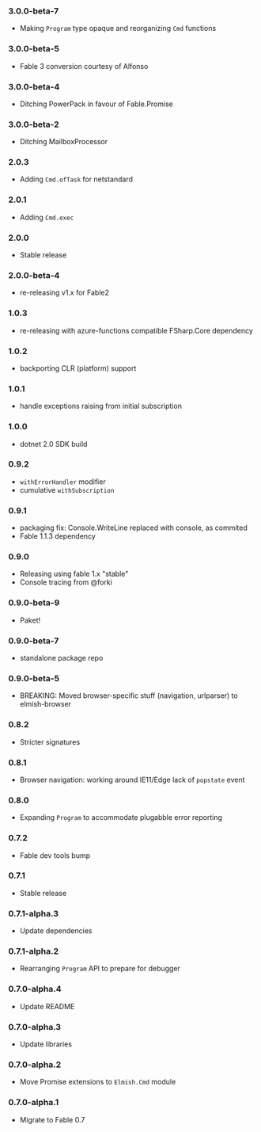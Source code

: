 ### 3.0.0-beta-7

* Making `Program` type opaque and reorganizing `Cmd` functions

### 3.0.0-beta-5

* Fable 3 conversion courtesy of Alfonso

### 3.0.0-beta-4

* Ditching PowerPack in favour of Fable.Promise

### 3.0.0-beta-2

* Ditching MailboxProcessor

### 2.0.3

* Adding `Cmd.ofTask` for netstandard

### 2.0.1

* Adding `Cmd.exec`

### 2.0.0

* Stable release

### 2.0.0-beta-4

* re-releasing v1.x for Fable2

### 1.0.3

* re-releasing with azure-functions compatible FSharp.Core dependency

### 1.0.2

* backporting CLR (platform) support

### 1.0.1

* handle exceptions raising from initial subscription

### 1.0.0

* dotnet 2.0 SDK build

### 0.9.2

* `withErrorHandler` modifier
* cumulative `withSubscription`

### 0.9.1

* packaging fix: Console.WriteLine replaced with console, as commited
* Fable 1.1.3 dependency

### 0.9.0

* Releasing using fable 1.x "stable"
* Console tracing from @forki

### 0.9.0-beta-9

* Paket!

### 0.9.0-beta-7

* standalone package repo

### 0.9.0-beta-5

* BREAKING: Moved browser-specific stuff (navigation, urlparser) to elmish-browser

### 0.8.2

* Stricter signatures

### 0.8.1

* Browser navigation: working around IE11/Edge lack of `popstate` event

### 0.8.0

* Expanding `Program` to accommodate plugabble error reporting

### 0.7.2

* Fable dev tools bump

### 0.7.1

* Stable release

### 0.7.1-alpha.3

* Update dependencies

### 0.7.1-alpha.2

* Rearranging `Program` API to prepare for debugger

### 0.7.0-alpha.4

* Update README

### 0.7.0-alpha.3

* Update libraries

### 0.7.0-alpha.2

* Move Promise extensions to `Elmish.Cmd` module

### 0.7.0-alpha.1

* Migrate to Fable 0.7
